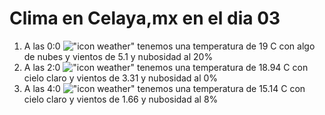 # Clima en Celaya,mx en el dia 03

1. A las 0:0 !["icon weather"](http://openweathermap.org/img/w/02n.png) tenemos una temperatura de 19 C con algo de nubes y  vientos de 5.1 y nubosidad al 20%
1. A las 2:0 !["icon weather"](http://openweathermap.org/img/w/01n.png) tenemos una temperatura de 18.94 C con cielo claro y  vientos de 3.31 y nubosidad al 0%
1. A las 4:0 !["icon weather"](http://openweathermap.org/img/w/02n.png) tenemos una temperatura de 15.14 C con cielo claro y  vientos de 1.66 y nubosidad al 8%
